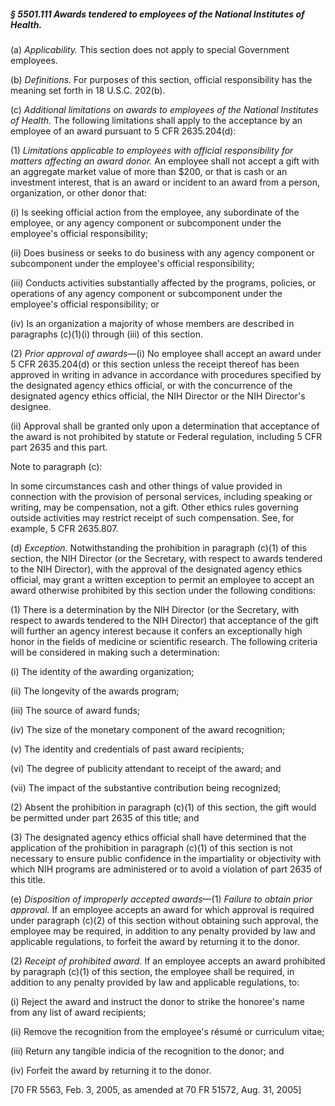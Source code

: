 ##### § 5501.111 Awards tendered to employees of the National Institutes of Health. #####

(a) *Applicability.* This section does not apply to special Government employees.

(b) *Definitions.* For purposes of this section, official responsibility has the meaning set forth in 18 U.S.C. 202(b).

(c) *Additional limitations on awards to employees of the National Institutes of Health.* The following limitations shall apply to the acceptance by an employee of an award pursuant to 5 CFR 2635.204(d):

(1) *Limitations applicable to employees with official responsibility for matters affecting an award donor.* An employee shall not accept a gift with an aggregate market value of more than $200, or that is cash or an investment interest, that is an award or incident to an award from a person, organization, or other donor that:

(i) Is seeking official action from the employee, any subordinate of the employee, or any agency component or subcomponent under the employee's official responsibility;

(ii) Does business or seeks to do business with any agency component or subcomponent under the employee's official responsibility;

(iii) Conducts activities substantially affected by the programs, policies, or operations of any agency component or subcomponent under the employee's official responsibility; or

(iv) Is an organization a majority of whose members are described in paragraphs (c)(1)(i) through (iii) of this section.

(2) *Prior approval of awards*—(i) No employee shall accept an award under 5 CFR 2635.204(d) or this section unless the receipt thereof has been approved in writing in advance in accordance with procedures specified by the designated agency ethics official, or with the concurrence of the designated agency ethics official, the NIH Director or the NIH Director's designee.

(ii) Approval shall be granted only upon a determination that acceptance of the award is not prohibited by statute or Federal regulation, including 5 CFR part 2635 and this part.

Note to paragraph (c):

In some circumstances cash and other things of value provided in connection with the provision of personal services, including speaking or writing, may be compensation, not a gift. Other ethics rules governing outside activities may restrict receipt of such compensation. See, for example, 5 CFR 2635.807.

(d) *Exception.* Notwithstanding the prohibition in paragraph (c)(1) of this section, the NIH Director (or the Secretary, with respect to awards tendered to the NIH Director), with the approval of the designated agency ethics official, may grant a written exception to permit an employee to accept an award otherwise prohibited by this section under the following conditions:

(1) There is a determination by the NIH Director (or the Secretary, with respect to awards tendered to the NIH Director) that acceptance of the gift will further an agency interest because it confers an exceptionally high honor in the fields of medicine or scientific research. The following criteria will be considered in making such a determination:

(i) The identity of the awarding organization;

(ii) The longevity of the awards program;

(iii) The source of award funds;

(iv) The size of the monetary component of the award recognition;

(v) The identity and credentials of past award recipients;

(vi) The degree of publicity attendant to receipt of the award; and

(vii) The impact of the substantive contribution being recognized;

(2) Absent the prohibition in paragraph (c)(1) of this section, the gift would be permitted under part 2635 of this title; and

(3) The designated agency ethics official shall have determined that the application of the prohibition in paragraph (c)(1) of this section is not necessary to ensure public confidence in the impartiality or objectivity with which NIH programs are administered or to avoid a violation of part 2635 of this title.

(e) *Disposition of improperly accepted awards*—(1) *Failure to obtain prior approval.* If an employee accepts an award for which approval is required under paragraph (c)(2) of this section without obtaining such approval, the employee may be required, in addition to any penalty provided by law and applicable regulations, to forfeit the award by returning it to the donor.

(2) *Receipt of prohibited award.* If an employee accepts an award prohibited by paragraph (c)(1) of this section, the employee shall be required, in addition to any penalty provided by law and applicable regulations, to:

(i) Reject the award and instruct the donor to strike the honoree's name from any list of award recipients;

(ii) Remove the recognition from the employee's résumé or curriculum vitae;

(iii) Return any tangible indicia of the recognition to the donor; and

(iv) Forfeit the award by returning it to the donor.

[70 FR 5563, Feb. 3, 2005, as amended at 70 FR 51572, Aug. 31, 2005]